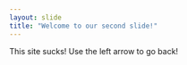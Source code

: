 ```yaml
---
layout: slide
title: "Welcome to our second slide!"
---
```

This site sucks!
Use the left arrow to go back!
